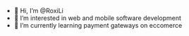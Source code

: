 - 👋 Hi, I’m @RoxiLi
- 👀 I’m interested in web and mobile software development
- 🌱 I’m currently learning payment gateways on eccomerce


<!---
RoxiLi/RoxiLi is a ✨ special ✨ repository because its `README.md` (this file) appears on your GitHub profile.
You can click the Preview link to take a look at your changes.
--->

